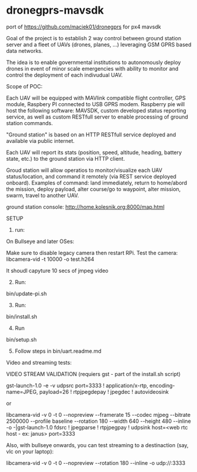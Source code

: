 # dronegprs-mavsdk
port of https://github.com/maciek01/dronegprs for px4 mavsdk


Goal of the project is to establish 2 way control between ground station server and a fleet of UAVs (drones, planes, ...) leveraging GSM GPRS based data networks.

The idea is to enable governmental institutions to autonomously deploy drones in event of minor scale emergencies with ability to monitor and control the deployment of each indivudual UAV.

Scope of POC:

Each UAV will be equipped with MAVlink compatible flight controller, GPS module, Raspbery PI connected to USB GPRS modem. Raspberry pie will host the following software: MAVSDK, custom developed status reporting service, as well as custom RESTfull server to enable processing of ground station commands.

"Ground station" is based on an HTTP RESTfull service deployed and available via public internet.

Each UAV will report its stats (position, speed, altitude, heading, battery state, etc.) to the ground station via HTTP client.

Groud station will allow operatios to monitor/visualize each UAV status/location, and command it remotely (via REST service deployed onboard). Examples of command: land immediately, return to home/abord the mission, deploy payload, alter course/go to waypoint, alter mission, swarm, travel to another UAV.

ground station console: http://home.kolesnik.org:8000/map.html



SETUP

1. run:

On Bullseye and later OSes:

Make sure to disable legacy camera then restart RPi.
Test the camera: libcamera-vid -t 10000 -o test.h264


It shoudl capyture 10 secs of jmpeg video

2. Run:

bin/update-pi.sh

3. Run:

bin/install.sh

4. Run

bin/setup.sh

5. Follow steps in bin/uart.readme.md


Video and streaming tests:

VIDEO STREAM VALIDATION (requiers gst - part of the install.sh script)

gst-launch-1.0 -e -v udpsrc port=3333 ! application/x-rtp, encoding-name=JPEG, payload=26 ! rtpjpegdepay ! jpegdec ! autovideosink

or

libcamera-vid -v 0 -t 0 --nopreview --framerate 15 --codec mjpeg --bitrate 2500000 --profile baseline --rotation 180  --width 640 --height 480 --inline -o -|gst-launch-1.0 fdsrc ! jpegparse ! rtpjpegpay ! udpsink host=<web rtc host - ex: janus> port=3333


Also, with bullseye onwards, you can test streaming to a destinaction (say, vlc on your laptop):

libcamera-vid -v 0 -t 0 --nopreview --rotation 180  --inline -o udp://<destination ip>:3333




